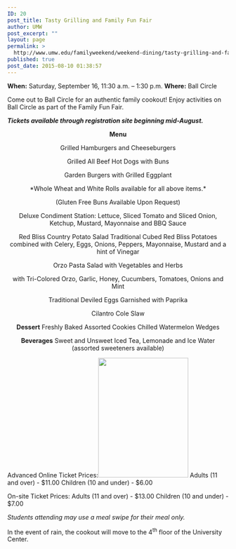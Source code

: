 ```yaml
---
ID: 20
post_title: Tasty Grilling and Family Fun Fair
author: UMW
post_excerpt: ""
layout: page
permalink: >
  http://www.umw.edu/familyweekend/weekend-dining/tasty-grilling-and-family-fun-fair/
published: true
post_date: 2015-08-10 01:38:57
---
```

<b>When:</b> Saturday, September 16, 11:30 a.m. – 1:30 p.m.
<b>Where:</b> Ball Circle

Come out to Ball Circle for an authentic family cookout! Enjoy activities on Ball Circle as part of the Family Fun Fair.

<strong><em>Tickets available through registration site beginning mid-August.</em></strong>
<p style="text-align: center"><strong>Menu</strong></p>
<p style="text-align: center">Grilled Hamburgers and Cheeseburgers</p>
<p style="text-align: center">Grilled All Beef Hot Dogs with Buns</p>
<p style="text-align: center">Garden Burgers with Grilled Eggplant</p>
<p style="text-align: center">*Whole Wheat and White Rolls available for all above items.*</p>
<p style="text-align: center">(Gluten Free Buns Available Upon Request)</p>
<p style="text-align: center">Deluxe Condiment Station:
Lettuce, Sliced Tomato and Sliced Onion,
Ketchup, Mustard, Mayonnaise and BBQ Sauce</p>
<p style="text-align: center">Red Bliss Country Potato Salad
Traditional Cubed Red Bliss Potatoes combined with Celery, Eggs, Onions, Peppers, Mayonnaise, Mustard and a hint of Vinegar</p>
<p style="text-align: center">Orzo Pasta Salad with Vegetables and Herbs</p>
<p style="text-align: center">with Tri-Colored Orzo, Garlic, Honey, Cucumbers, Tomatoes, Onions and Mint</p>
<p style="text-align: center">Traditional Deviled Eggs Garnished with Paprika</p>
<p style="text-align: center">Cilantro Cole Slaw</p>
<p style="text-align: center"><strong>Dessert</strong>
Freshly Baked Assorted Cookies
Chilled Watermelon Wedges</p>
<p style="text-align: center"><strong>Beverages</strong>
Sweet and Unsweet Iced Tea, Lemonade and Ice Water
(assorted sweeteners available)</p>
Advanced Online Ticket Prices:<b><img class=" wp-image-101 alignright" src="http://www.umw.edu/familyweekend/wp-content/uploads/sites/25/2016/10/FW6-225x300.jpg" alt="" width="205" height="273" /></b>
Adults (11 and over) - $11.00
Children (10 and under) - $6.00

On-site Ticket Prices:
Adults (11 and over) - $13.00
Children (10 and under) - $7.00

*Students attending may use a meal swipe for their meal only.*

In the event of rain, the cookout will move to the 4<sup>th</sup> floor of the University Center.

&nbsp;